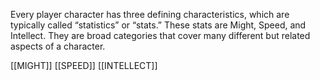 Every player character has three defining characteristics, which are typically called “statistics” or “stats.” These stats are Might, Speed, and Intellect. They are broad categories that cover many different but related aspects of a character.

[[MIGHT]] [[SPEED]] [[INTELLECT]]